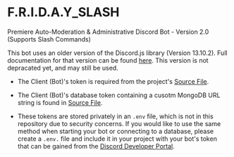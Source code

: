 # F.R.I.D.A.Y_SLASH
 Premiere Auto-Moderation & Administrative Discord Bot - Version 2.0 (Supports Slash Commands) 

This bot uses an older version of the Discord.js library (Version 13.10.2). Full documentation for that version can be found [here](https://old.discordjs.dev/#/docs/discord.js/13.10.3/general/welcome). This version is not depracated yet, and may still be used. 

* The Client (Bot)'s token is required from the project's [Source File](src/index.js).
* The Client (Bot)'s database token containing a cusotm MongoDB URL string is found in [Source File](src/index.js).

* These tokens are stored privately in an `.env` file, which is not in this repository due to security concerns. If you would like to use the same method when starting your bot or connecting to a database, please create a `.env.` file and include it in your project with your bot's token that can be gained from the [Discord Developer Portal](https://discord.com/developers/docs/getting-started).
